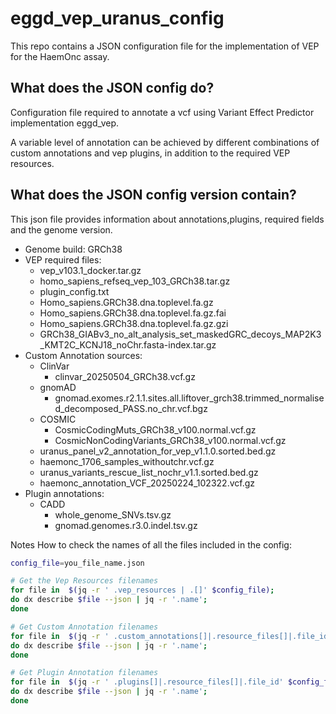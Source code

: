 # eggd_vep_uranus_config

This repo contains a JSON configuration file for the implementation of VEP for the HaemOnc assay.

## What does the JSON config do?
Configuration file required to annotate a vcf using Variant Effect Predictor implementation eggd_vep.

A variable level of annotation can be achieved by different combinations of custom annotations and vep plugins, in addition to the required VEP resources.

## What does the JSON config version contain?
This json file provides information about annotations,plugins, required fields and the genome version.

* Genome build: GRCh38
* VEP required files:
    * vep_v103.1_docker.tar.gz
    * homo_sapiens_refseq_vep_103_GRCh38.tar.gz
    * plugin_config.txt
    * Homo_sapiens.GRCh38.dna.toplevel.fa.gz
    * Homo_sapiens.GRCh38.dna.toplevel.fa.gz.fai
    * Homo_sapiens.GRCh38.dna.toplevel.fa.gz.gzi
    * GRCh38_GIABv3_no_alt_analysis_set_maskedGRC_decoys_MAP2K3_KMT2C_KCNJ18_noChr.fasta-index.tar.gz
* Custom Annotation sources:
    * ClinVar
        * clinvar_20250504_GRCh38.vcf.gz
    * gnomAD
        *   gnomad.exomes.r2.1.1.sites.all.liftover_grch38.trimmed_normalised_decomposed_PASS.no_chr.vcf.bgz
    * COSMIC
        * CosmicCodingMuts_GRCh38_v100.normal.vcf.gz
        * CosmicNonCodingVariants_GRCh38_v100.normal.vcf.gz
    * uranus_panel_v2_annotation_for_vep_v1.1.0.sorted.bed.gz
    * haemonc_1706_samples_withoutchr.vcf.gz
    * uranus_variants_rescue_list_nochr_v1.1.sorted.bed.gz
    * haemonc_annotation_VCF_20250224_102322.vcf.gz
* Plugin annotations:
    * CADD
        * whole_genome_SNVs.tsv.gz
        * gnomad.genomes.r3.0.indel.tsv.gz

Notes
How to check the names of all the files included in the config:

```bash
config_file=you_file_name.json

# Get the Vep Resources filenames
for file in  $(jq -r ' .vep_resources | .[]' $config_file);
do dx describe $file --json | jq -r '.name';
done

# Get Custom Annotation filenames
for file in  $(jq -r ' .custom_annotations[]|.resource_files[]|.file_id' $config_file);
do dx describe $file --json | jq -r '.name';
done

# Get Plugin Annotation filenames
for file in  $(jq -r ' .plugins[]|.resource_files[]|.file_id' $config_file);
do dx describe $file --json | jq -r '.name';
done
```